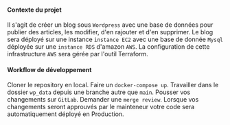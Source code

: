 #### Contexte du projet

Il s'agit de créer un blog sous `Wordpress` avec une base de données pour publier des articles, les modifier, d'en rajouter et d'en supprimer.
Le blog sera déployé sur une instance `instance EC2` avec une base de donnée `Mysql` déployée sur une `instance RDS` d'amazon `AWS`.
La configuration de cette infrastructure `AWS` sera gérée par l'outil Terraform.

#### Workflow de développement

Cloner le repository en local.
Faire un ```docker-compose up```.
Travailler dans le dossier `wp_data` depuis une branche autre que `main`.
Pousser vos changements sur `GitLab`.
Demander une `merge review`.
Lorsque vos changements seront approuvés par le mainteneur votre code sera automatiquement déployé en Production.
